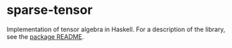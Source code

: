 # sparse-tensor

Implementation of tensor algebra in Haskell. For a description of the library, see the [package README](./package).